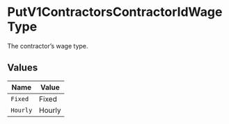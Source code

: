 # PutV1ContractorsContractorIdWageType

The contractor’s wage type.



## Values

| Name     | Value    |
| -------- | -------- |
| `Fixed`  | Fixed    |
| `Hourly` | Hourly   |